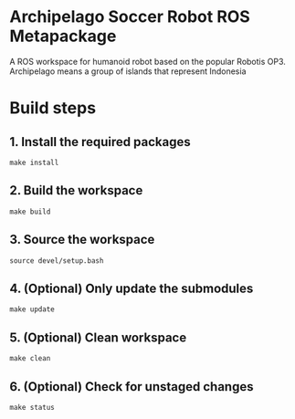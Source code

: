 # Archipelago Soccer Robot ROS Metapackage
A ROS workspace for humanoid robot based on the popular Robotis OP3. Archipelago means a group of islands that represent Indonesia

# Build steps

## 1. Install the required packages
```
make install
```

## 2. Build the workspace
```
make build
```

## 3. Source the workspace
```
source devel/setup.bash
```

## 4. (Optional) Only update the submodules
```
make update
```

## 5. (Optional) Clean workspace
```
make clean
```

## 6. (Optional) Check for unstaged changes 
```
make status
```


